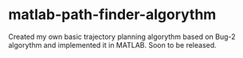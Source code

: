 # matlab-path-finder-algorythm
Created my own basic trajectory planning algorythm based on Bug-2 algorythm and implemented it in MATLAB. Soon to be released.
